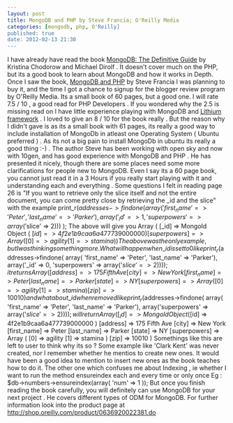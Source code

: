 ```yaml
---
layout: post
title: MongoDB and PHP by Steve Francia; O'Reilly Media
categories: [mongodb, php, O'Reilly]
published: true
date: 2012-02-13 21:30
---
```

I have already have read the book [MongoDB: The Definitive Guide](http://shop.oreilly.com/product/0636920001096.do) by Kristina Chodorow and Michael Dirolf . It doesn't cover much on the PHP, but its a good book to learn about MongoDB and how it works in Depth. Once I saw the book, [MongoDB and PHP](http://shop.oreilly.com/product/0636920022381.do) by Steve Francia I was planning to buy it, and the time I got a chance to signup for the blogger review program by O'Reilly Media. Its a small book of 60 pages, but a good one. I will rate 7.5 / 10 , a good read for PHP Developers . If you wondered why the 2.5 is missing read on  I have little experience playing with MongoDB and [Lithium framework](http://lithify.me) . I loved to give an 8 / 10 for the book really . But the reason why I didn't gave is as its a small book with 61 pages, its really a good way to include installation of MongoDb in atleast one Operating System ( Ubuntu preferred ) . As its not a big pain to install MongoDb in ubuntu its really a good thing :-) . The author Steve has been working with open sky and now with 10gen, and has good experience with MongoDB and PHP . He has presented it nicely, though there are some places need some more clarifications for people new to MongoDB. Even I say its a 60 page book, you cannot just read it in a 3 Hours if you really start playing with it and understanding each and everything .  Some questions I felt in reading page 26 is "If you want to retrieve only the slice itself and not the entire document, you can come pretty close by retrieving the \_id and the slice" with the example      print_r($addresses->findone(         array( 'first_name' => 'Peter', 'last_name' => 'Parker'),         array('_id' => 1, 'superpowers' => array('$slice' => 2)))     );  The above will give you      Array     (         [_id] => MongoId Object             (                 [$id] => 4f2e1b9caa6a477739000000             )          [superpowers] => Array             (                 [0] => agility                 [1] => stamina             )     )  The above was the only example, but I was thinking something more . What will happen when \_id is set to 0 like      print_r($addresses->findone(         array( 'first_name' => 'Peter', 'last_name' => 'Parker'),         array('_id' => 0, 'superpowers' => array('$slice' => 2)))     );  it returns      Array     (         [address] => 175 Fifth Ave         [city] => New York         [first_name] => Peter         [last_name] => Parker         [state] => NY         [superpowers] => Array             (                 [0] => agility                 [1] => stamina             )         [zip] => 10010     )  and what about \_id when removed like      print_r($addresses->findone(         array( 'first_name' => 'Peter', 'last_name' => 'Parker'),         array('superpowers' => array('$slice' => 2)))     );  will return      Array     (         [_id] => MongoId Object             (                 [$id] => 4f2e1b9caa6a477739000000             )          [address] => 175 Fifth Ave         [city] => New York         [first_name] => Peter         [last_name] => Parker         [state] => NY         [superpowers] => Array             (                 [0] => agility                 [1] => stamina             )          [zip] => 10010     )  Somethings like this are left to user to think why its so ? Some example like 'Clark Kent' was never created, nor I remember whether he mentios to create new ones. It would have been a good idea to mention to insert new ones as the book teaches how to do it. The other one which confuses me about Indexing , ie whether I want to run the method ensureindex each and every time or only once Eg :     $db->numbers->ensureindex(array( 'num' => 1 ));  But once you finish reading the book carefully, you will definitely can use MongoDB for your next project . He covers different types of ODM for MongoDB. For further information look into the product page at http://shop.oreilly.com/product/0636920022381.do   
